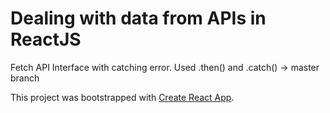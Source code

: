 # Dealing with data from APIs in ReactJS

Fetch API Interface with catching error. Used .then() and .catch() -> master branch



This project was bootstrapped with [Create React App](https://github.com/facebookincubator/create-react-app).